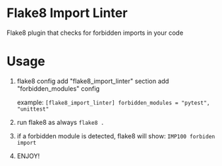 # Flake8 Import Linter

Flake8 plugin that checks for forbidden imports in your code

# Usage

1. flake8 config
    add "flake8_import_linter" section 
    add "forbidden_modules" config 

    example:
    `
        [flake8_import_linter]
        forbidden_modules = "pytest", "unittest"
    `

2. run flake8 as always
    `flake8 .`

3. if a forbidden module is detected, flake8 will show:
     `IMP100 forbiden import`

4. ENJOY!